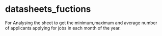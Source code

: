 # datasheets_fuctions
For Analysing the sheet to get the minimum,maximum and average number of applicants applying for jobs in each month of the year.
